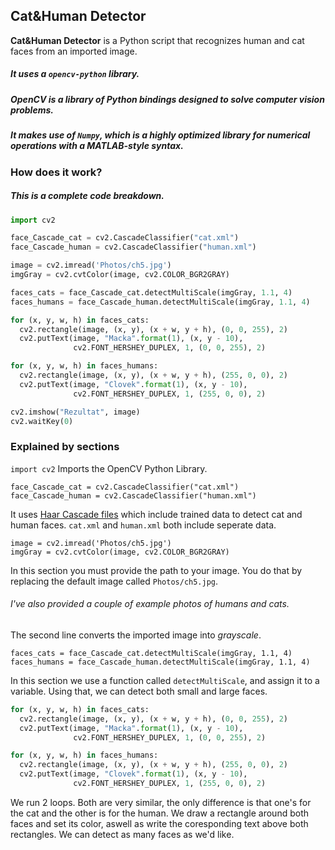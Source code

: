 
## Cat&Human Detector

**Cat&Human Detector** is a Python script that recognizes human and cat faces from an imported image.
##### It uses a ```opencv-python``` library. 
####
##### OpenCV is a library of Python bindings designed to solve computer vision problems. 
##### It makes use of ```Numpy```, which is a highly optimized library for numerical operations with a MATLAB-style syntax.

### How does it work?
##### This is a complete code breakdown.
####
```python
import cv2

face_Cascade_cat = cv2.CascadeClassifier("cat.xml")
face_Cascade_human = cv2.CascadeClassifier("human.xml")

image = cv2.imread('Photos/ch5.jpg')
imgGray = cv2.cvtColor(image, cv2.COLOR_BGR2GRAY)

faces_cats = face_Cascade_cat.detectMultiScale(imgGray, 1.1, 4)
faces_humans = face_Cascade_human.detectMultiScale(imgGray, 1.1, 4)

for (x, y, w, h) in faces_cats:
  cv2.rectangle(image, (x, y), (x + w, y + h), (0, 0, 255), 2)
  cv2.putText(image, "Macka".format(1), (x, y - 10),
              cv2.FONT_HERSHEY_DUPLEX, 1, (0, 0, 255), 2)

for (x, y, w, h) in faces_humans:
  cv2.rectangle(image, (x, y), (x + w, y + h), (255, 0, 0), 2)
  cv2.putText(image, "Clovek".format(1), (x, y - 10),
              cv2.FONT_HERSHEY_DUPLEX, 1, (255, 0, 0), 2)

cv2.imshow("Rezultat", image)
cv2.waitKey(0)
```
### Explained by sections
```import cv2``` Imports the OpenCV Python Library.

```
face_Cascade_cat = cv2.CascadeClassifier("cat.xml") 
face_Cascade_human = cv2.CascadeClassifier("human.xml")
```
It uses [Haar Cascade files](https://towardsdatascience.com/face-detection-with-haar-cascade-727f68dafd08) which include trained data to detect cat and human faces. ```cat.xml``` and ```human.xml``` both include seperate data.

```
image = cv2.imread('Photos/ch5.jpg')
imgGray = cv2.cvtColor(image, cv2.COLOR_BGR2GRAY)
```
In this section you must provide the path to your image. You do that by replacing the default image called ```Photos/ch5.jpg```. 
###### I've also provided a couple of example photos of humans and cats.
The second line converts the imported image into *grayscale*.

```
faces_cats = face_Cascade_cat.detectMultiScale(imgGray, 1.1, 4)
faces_humans = face_Cascade_human.detectMultiScale(imgGray, 1.1, 4)
```
In this section we use a function called ```detectMultiScale```, and assign it to a variable. Using that, we can detect both small and large faces.
```python
for (x, y, w, h) in faces_cats:
  cv2.rectangle(image, (x, y), (x + w, y + h), (0, 0, 255), 2)
  cv2.putText(image, "Macka".format(1), (x, y - 10),
              cv2.FONT_HERSHEY_DUPLEX, 1, (0, 0, 255), 2)

for (x, y, w, h) in faces_humans:
  cv2.rectangle(image, (x, y), (x + w, y + h), (255, 0, 0), 2)
  cv2.putText(image, "Clovek".format(1), (x, y - 10),
              cv2.FONT_HERSHEY_DUPLEX, 1, (255, 0, 0), 2)
```
We run 2 loops. Both are very similar, the only difference is that one's for the cat and the other is for the human. We draw a rectangle around both faces and set its color, aswell as write the coresponding text above both rectangles. We can detect as many faces as we'd like.
